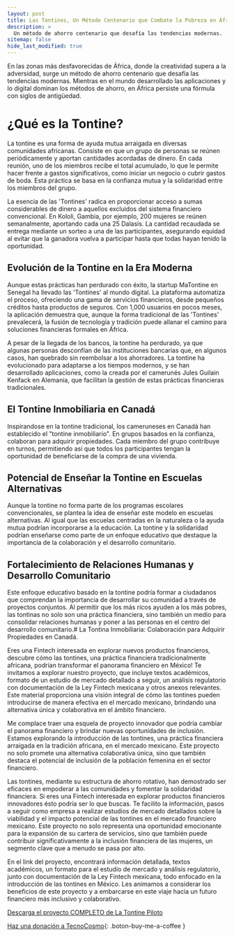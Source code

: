 ```yaml
---
layout: post
title: Las Tontines, Un Método Centenario que Combate la Pobreza en África
description: >
  Un método de ahorro centenario que desafía las tendencias modernas.
sitemap: false
hide_last_modified: true
---
```


En las zonas más desfavorecidas de África, donde la creatividad supera a la adversidad, surge un método de ahorro centenario que desafía las tendencias modernas. Mientras en el mundo desarrollado las aplicaciones y lo digital dominan los métodos de ahorro, en África persiste una fórmula con siglos de antigüedad.

# ¿Qué es la Tontine? 

La tontine es una forma de ayuda mutua arraigada en diversas comunidades africanas. Consiste en que un grupo de personas se reúnen periódicamente y aportan cantidades acordadas de dinero. En cada reunión, uno de los miembros recibe el total acumulado, lo que le permite hacer frente a gastos significativos, como iniciar un negocio o cubrir gastos de boda. Esta práctica se basa en la confianza mutua y la solidaridad entre los miembros del grupo.

La esencia de las 'Tontines' radica en proporcionar acceso a sumas considerables de dinero a aquellos excluidos del sistema financiero convencional. En Kololi, Gambia, por ejemplo, 200 mujeres se reúnen semanalmente, aportando cada una 25 Dalasis. La cantidad recaudada se entrega mediante un sorteo a una de las participantes, asegurando equidad al evitar que la ganadora vuelva a participar hasta que todas hayan tenido la oportunidad.

## Evolución de la Tontine en la Era Moderna ##

Aunque estas prácticas han perdurado con éxito, la startup MaTontine en Senegal ha llevado las 'Tontines' al mundo digital. La plataforma automatiza el proceso, ofreciendo una gama de servicios financieros, desde pequeños créditos hasta productos de seguros. Con 1,000 usuarios en pocos meses, la aplicación demuestra que, aunque la forma tradicional de las 'Tontines' prevalecerá, la fusión de tecnología y tradición puede allanar el camino para soluciones financieras formales en África.

A pesar de la llegada de los bancos, la tontine ha perdurado, ya que algunas personas desconfían de las instituciones bancarias que, en algunos casos, han quebrado sin reembolsar a los ahorradores. La tontine ha evolucionado para adaptarse a los tiempos modernos, y se han desarrollado aplicaciones, como la creada por el camerunés Jules Guilain Kenfack en Alemania, que facilitan la gestión de estas prácticas financieras tradicionales.

## El Tontine Inmobiliaria en Canadá ##

Inspírandose en la tontine tradicional, los cameruneses en Canadá han establecido el "tontine inmobiliario". En grupos basados en la confianza, colaboran para adquirir propiedades. Cada miembro del grupo contribuye en turnos, permitiendo así que todos los participantes tengan la oportunidad de beneficiarse de la compra de una vivienda.

## Potencial de Enseñar la Tontine en Escuelas Alternativas ##

Aunque la tontine no forma parte de los programas escolares convencionales, se plantea la idea de enseñar este modelo en escuelas alternativas. Al igual que las escuelas centradas en la naturaleza o la ayuda mutua podrían incorporarse a la educación. La tontine y la solidaridad podrían enseñarse como parte de un enfoque educativo que destaque la importancia de la colaboración y el desarrollo comunitario.

## Fortalecimiento de Relaciones Humanas y Desarrollo Comunitario ##

Este enfoque educativo basado en la tontine podría formar a ciudadanos que comprendan la importancia de desarrollar su comunidad a través de proyectos conjuntos. Al permitir que los más ricos ayuden a los más pobres, las tontinas no solo son una práctica financiera, sino también un medio para consolidar relaciones humanas y poner a las personas en el centro del desarrollo comunitario.# La Tontina Inmobiliaria: Colaboración para Adquirir Propiedades en Canadá.

Eres una Fintech interesada en explorar nuevos productos financieros, descubre cómo las tontines, una práctica financiera tradicionalmente africana, podrían transformar el panorama financiero en México! Te invitamos a explorar nuestro proyecto, que incluye textos académicos, formato de un estudio de mercado detallado a seguir, un análisis regulatorio con documentación de la Ley Fintech mexicana y otros anexos relevantes. Este material proporciona una visión integral de cómo las tontines pueden introducirse de manera efectiva en el mercado mexicano, brindando una alternativa única y colaborativa en el ámbito financiero.

Me complace traer una esquela de proyecto innovador que podría cambiar el panorama financiero y brindar nuevas oportunidades de inclusión. Estamos explorando la introducción de las tontines, una práctica financiera arraigada en la tradición africana, en el mercado mexicano. Este proyecto no solo promete una alternativa colaborativa única, sino que también destaca el potencial de inclusión de la población femenina en el sector financiero.

Las tontines, mediante su estructura de ahorro rotativo, han demostrado ser eficaces en empoderar a las comunidades y fomentar la solidaridad financiera. Si eres una Fintech interesada en explorar productos financieros innovadores ésto podría ser lo que buscas. Te facilito la información, pasos a seguir como empresa a realizar estudios de mercado detallados sobre la viabilidad y el impacto potencial de las tontines en el mercado financiero mexicano. Este proyecto no solo representa una oportunidad emocionante para la expansión de su cartera de servicios, sino que también puede contribuir significativamente a la inclusión financiera de las mujeres, un segmento clave que a menudo se pasa por alto.

En el link del proyecto, encontrará información detallada, textos académicos, un formato para el estudio de mercado y análisis regulatorio, junto con documentación de la Ley Fintech mexicana, todo enfocado en la introducción de las tontines en México. Les animamos a considerar los beneficios de este proyecto y a embarcarse en este viaje hacia un futuro financiero más inclusivo y colaborativo.

[Descarga el proyecto COMPLETO de La Tontine Piloto](https://www.dropbox.com/scl/fo/a95xjt65xehivtdw65m8d/h?rlkey=nnw513rthgm2eqanbc52k7m9r&dl=0)

[Haz una donación a TecnoCosmo](https://www.buymeacoffee.com/nain.taleb){: .boton-buy-me-a-coffee }

<object data="../como_crear_una_tontine.pdf" width="100%" height="600" type='application/pdf'></object>
